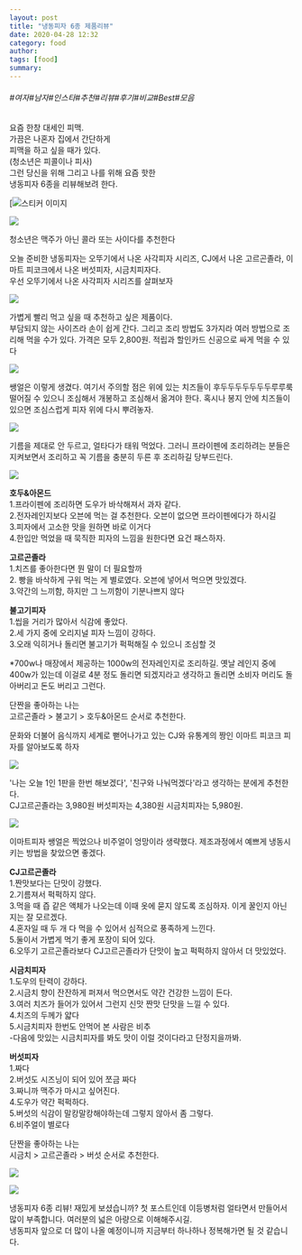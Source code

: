 ```yaml
---
layout: post
title: "냉동피자 6종 제품리뷰"
date: 2020-04-28 12:32
category: food
author: 
tags: [food]
summary: 
---
```


###### #여자#남자#인스타#추천#리뷰#후기#비교#Best#모음


요즘 한창 대세인 피맥.  
가끔은 나혼자 집에서 간단하게  
피맥을 하고 싶을 때가 있다.  
(청소년은 피콜이나 피사)  
그런 당신을 위해 그리고 나를 위해 요즘 핫한  
냉동피자 6종을 리뷰해보려 한다.  

[![스티커 이미지](https://gfmarket-phinf.pstatic.net/moon_and_james/original_20.png?type=p50_50)

![](https://post-phinf.pstatic.net/MjAxNzAzMTVfMjE5/MDAxNDg5NTg3ODA0NzAz.6uCdhIo2cUM5IetXSBqahB_gngs1U2Fy-QFr80Y5lO4g.jOhn5k1NZXN3bCxD0hjaeCo1fjpFFBfzXrOIn6FcHrIg.JPEG/main.jpg?type=w1200)

청소년은 맥주가 아닌 콜라 또는 사이다를 추천한다

오늘 준비한 냉동피자는 오뚜기에서 나온 사각피자 시리즈, CJ에서 나온 고르곤졸라, 이마트 피코크에서 나온 버섯피자, 시금치피자다.  
우선 오뚜기에서 나온 사각피자 시리즈를 살펴보자

![](https://post-phinf.pstatic.net/MjAxNzAzMTVfOTUg/MDAxNDg5NTg5MTMzNTE0.xneV3MC3j2C82dpDaWRoS3oWzlW4iYJQgKI0lxb7KMIg.LsVA2EARxg5gc3JOo6jXkVnD7IPSMMvS2BFKAyP_AKMg.JPEG/%EC%98%A4%EB%9A%9C%EA%B8%B0.jpg?type=w1200)

가볍게 빨리 먹고 싶을 때 추천하고 싶은 제품이다.  
부담되지 않는 사이즈라 손이 쉽게 간다. 그리고 조리 방법도 3가지라 여러 방법으로 조리해 먹을 수가 있다. 가격은 모두 2,800원. 적립과 할인카드 신공으로 싸게 먹을 수 있다

![](https://post-phinf.pstatic.net/MjAxNzAzMTVfMTEx/MDAxNDg5NTg5MTI1NDQw.kSJgf3USAPXAzWinpHYF8NKrgeyPAvqedjY01K1DLn4g.-PJGn18IoIcp3S2_dUdf4GX-O1gtS5j_dyNSc3IOrq4g.JPEG/%EC%98%A4%EB%9A%9C%EA%B8%B0-%EB%83%89%EB%8F%99%EC%BB%B7.jpg?type=w1200)

쌩얼은 이렇게 생겼다. 여기서 주의할 점은 위에 있는 치즈들이 후두두두두두두두루루룩 떨어질 수 있으니 조심해서 개봉하고 조심해서 옮겨야 한다. 혹시나 봉지 안에 치즈들이 있으면 조심스럽게 피자 위에 다시 뿌려놓자.

![](https://post-phinf.pstatic.net/MjAxNzAzMTRfMjgz/MDAxNDg5NDUyMzk0NzQw.GUGhaj8FlyFTOETbwztFqvVd7S0ffSmwrcvv2LUbk0Yg.RzLv3Ivx0GPHiIx4rMp-XAO1lIP_ASkt9Jo43dWaQ6Qg.JPEG/IMG_1088.JPG?type=w1200)

기름을 제대로 안 두르고, 얼타다가 태워 먹었다. 그러니 프라이펜에 조리하려는 분들은 지켜보면서 조리하고 꼭 기름을 충분히 두른 후 조리하길 당부드린다.  

![](https://post-phinf.pstatic.net/MjAxNzAzMTVfNTgg/MDAxNDg5NTg5MTE2ODY0.qBgPVZqzbcZ3or2rhNNGEZLps3khzqFPipThcMWJIMUg.-2XANFLcG8lSrVbquy7aIkVG4EkikfssZRjaMdBleW8g.JPEG/%EC%98%A4%EB%9A%9C%EA%B8%B0-%EC%84%B8%EB%B6%80%EC%BB%B7.jpg?type=w1200)

  
**호두&아몬드**  
1.프라이펜에 조리하면 도우가 바삭해져서 과자 같다.  
2.전자레인지보다 오븐에 먹는 걸 추천한다. 오븐이 없으면 프라이펜에다가 하시길  
3.피자에서 고소한 맛을 원하면 바로 이거다  
4.한입만 먹었을 때 묵직한 피자의 느낌을 원한다면 요건 패스하자.  
  
**고르곤졸라**  
1.치즈를 좋아한다면 뭔 말이 더 필요할까  
2. 빵을 바삭하게 구워 먹는 게 별로였다. 오븐에 넣어서 먹으면 맛있겠다.  
3.약간의 느끼함, 하지만 그 느끼함이 기분나쁘지 않다  
  
**불고기피자**  
1.씹을 거리가 많아서 식감에 좋았다.  
2.세 가지 중에 오리지널 피자 느낌이 강하다.  
3.오래 익히거나 돌리면 불고기가 퍽퍽해질 수 있으니 조심할 것  
  
*700w나 매장에서 제공하는 1000w의 전자레인지로 조리하길. 옛날 레인지 중에 400w가 있는데 이걸로 4분 정도 돌리면 되겠지라고 생각하고 돌리면 소비자 머리도 돌아버리고 돈도 버리고 그런다.  
  
단짠을 좋아하는 나는  
고르곤졸라 > 불고기 > 호두&아몬드 순서로 추천한다.

문화와 더불어 음식까지 세계로 뻗어나가고 있는 CJ와 유통계의 짱인 이마트 피코크 피자를 알아보도록 하자

![](https://post-phinf.pstatic.net/MjAxNzAzMTVfNjQg/MDAxNDg5NTg5NjEzMjU5.1BS36crJpzhRs0l0jtfiBOmRJ--CIa4KgCk-IflNcCgg.-Ji9JMoqoVqI8D8ctsHugWJBEDtR92lpyxp-BGltszIg.JPEG/cj%ED%94%BC%EC%BD%94%ED%81%AC-%EC%84%A4%EB%AA%85%EC%BB%B7.jpg?type=w1200)

'나는 오늘 1인 1판을 한번 해보겠다', '친구와 나눠먹겠다'라고 생각하는 분에게 추천한다.  
CJ고르곤졸라는 3,980원 버섯피자는 4,380원 시금치피자는 5,980원.

![](https://post-phinf.pstatic.net/MjAxNzAzMTVfMjA0/MDAxNDg5NTg5NjM5NzIw.3IdFcdQCVzEaZWG9lpgHae6BgWuEN5cnhTcDJZD_rqsg.tRfuIaTJwhhsQjPq1yt1cepyZDKEpIscW5dZaffSOQAg.JPEG/cj%ED%94%BC%EC%BD%94%ED%81%AC-%EC%84%B8%EB%B6%80%EC%BB%B7.jpg?type=w1200)

이마트피자 쌩얼은 찍었으나 비주얼이 엉망이라 생략했다. 제조과정에서 예쁘게 냉동시키는 방법을 찾았으면 좋겠다.  
  
**CJ고르곤졸라**  
1.짠맛보다는 단맛이 강했다.  
2.기름져서 퍽퍽하지 않다.  
3.먹을 때 즙 같은 액체가 나오는데 이때 옷에 묻지 않도록 조심하자. 이게 꿀인지 아닌지는 잘 모르겠다.  
4.혼자일 때 두 개 다 먹을 수 있어서 심적으로 풍족하게 느낀다.  
5.둘이서 가볍게 먹기 좋게 포장이 되어 있다.  
6.오뚜기 고르곤졸라보다 CJ고르곤졸라가 단맛이 높고 퍽퍽하지 않아서 더 맛있었다.  
  
**시금치피자**  
1.도우의 탄력이 강하다.  
2.시금치 향이 잔잔하게 퍼져서 먹으면서도 약간 건강한 느낌이 든다.  
3.여러 치즈가 들어가 있어서 그런지 신맛 짠맛 단맛을 느낄 수 있다.  
4.치즈의 두께가 얇다  
5.시금치피자 한번도 안먹어 본 사람은 비추  
-다음에 맛있는 시금치피자를 봐도 맛이 이럴 것이다라고 단정지을까봐.  
  
**버섯피자**  
1.짜다  
2.버섯도 시즈닝이 되어 있어 쪼금 짜다  
3.짜니까 맥주가 마시고 싶어진다.  
4.도우가 약간 퍽퍽하다.  
5.버섯의 식감이 말캉말캉해야하는데 그렇지 않아서 좀 그렇다.  
6.비주얼이 별로다  
  
단짠을 좋아하는 나는  
시금치 > 고르곤졸라 > 버섯 순서로 추천한다.

![](https://post-phinf.pstatic.net/MjAxNzAzMTVfOTMg/MDAxNDg5NTg3NTMyMDk0.XJTY6prJ4ljoCti_wAaSVyqg4GlmytzqikWS2_BCE9sg.UKKQwhPaYhQchltM21VDrOz-QvUJni-3lQD-mcG89CEg.JPEG/end-img.jpg?type=w1200)

![](https://post-phinf.pstatic.net/MjAxNzAzMTRfMTU2/MDAxNDg5NDU3MDMzNjE4.BCHysUsjA6Xc_5KieVP3aHA3-6nibFi4y74UQLm4GGcg.0LPNLvW_qkLw71qJ0VAgZYlWneMaPZTrfODLbiJ2iuwg.GIF/Untitled1.gif?type=w1200)

냉동피자 6종 리뷰! 재밌게 보셨습니까? 첫 포스트인데 이등병처럼 얼타면서 만들어서 많이 부족합니다. 여러분의 넓은 아량으로 이해해주시길.  
냉동피자 앞으로 더 많이 나올 예정이니까 지금부터 하나하나 정복해가면 될 것 같습니다.
